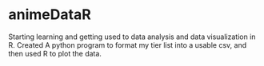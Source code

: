 # animeDataR
Starting learning and getting used to data analysis and data visualization in R. Created A python program to format my tier list into a usable csv, and then used R to plot the data.
